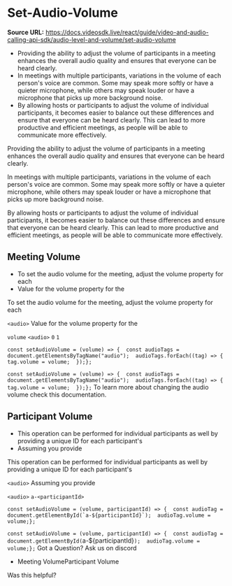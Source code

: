 # Set-Audio-Volume

**Source URL:** https://docs.videosdk.live/react/guide/video-and-audio-calling-api-sdk/audio-level-and-volume/set-audio-volume

- Providing the ability to adjust the volume of participants in a meeting enhances the overall audio quality and ensures that everyone can be heard clearly.
- In meetings with multiple participants, variations in the volume of each person's voice are common. Some may speak more softly or have a quieter microphone, while others may speak louder or have a microphone that picks up more background noise.
- By allowing hosts or participants to adjust the volume of individual participants, it becomes easier to balance out these differences and ensure that everyone can be heard clearly. This can lead to more productive and efficient meetings, as people will be able to communicate more effectively.

Providing the ability to adjust the volume of participants in a meeting enhances the overall audio quality and ensures that everyone can be heard clearly.

In meetings with multiple participants, variations in the volume of each person's voice are common. Some may speak more softly or have a quieter microphone, while others may speak louder or have a microphone that picks up more background noise.

By allowing hosts or participants to adjust the volume of individual participants, it becomes easier to balance out these differences and ensure that everyone can be heard clearly. This can lead to more productive and efficient meetings, as people will be able to communicate more effectively.

## Meeting Volume​

- To set the audio volume for the meeting, adjust the volume property for each <audio> element used, to render the paricipant audio.
- Value for the volume property for the <audio> can be between 0 and 1.

To set the audio volume for the meeting, adjust the volume property for each <audio> element used, to render the paricipant audio.

`<audio>`
Value for the volume property for the <audio> can be between 0 and 1.

`volume`
`<audio>`
`0`
`1`
```
const setAudioVolume = (volume) => {  const audioTags = document.getElementsByTagName("audio");  audioTags.forEach((tag) => {    tag.volume = volume;  });};
```

`const setAudioVolume = (volume) => {  const audioTags = document.getElementsByTagName("audio");  audioTags.forEach((tag) => {    tag.volume = volume;  });};`
To learn more about changing the audio volume check this documentation.

## Participant Volume​

- This operation can be performed for individual participants as well by providing a unique ID for each participant's <audio> element and then setting the volume for them.
- Assuming you provide <audio> element IDs like a-<participantId>, you can set the volume for a specific participant as shown below.

This operation can be performed for individual participants as well by providing a unique ID for each participant's <audio> element and then setting the volume for them.

`<audio>`
Assuming you provide <audio> element IDs like a-<participantId>, you can set the volume for a specific participant as shown below.

`<audio>`
`a-<participantId>`
```
const setAudioVolume = (volume, participantId) => {  const audioTag = document.getElementById(`a-${participantId}`);  audioTag.volume = volume;};
```

`const setAudioVolume = (volume, participantId) => {  const audioTag = document.getElementById(`a-${participantId}`);  audioTag.volume = volume;};`
Got a Question? Ask us on discord

- Meeting VolumeParticipant Volume

Was this helpful?
